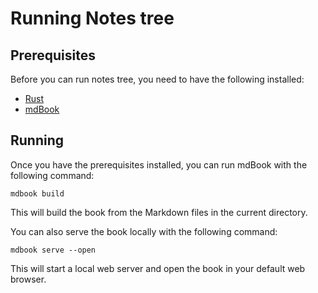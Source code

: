 # Running Notes tree

## Prerequisites

Before you can run notes tree, you need to have the following installed:

- [Rust](https://www.rust-lang.org/tools/install)
- [mdBook](https://github.com/rust-lang/mdBook)

## Running

Once you have the prerequisites installed, you can run mdBook with the following command:

```
mdbook build
```

This will build the book from the Markdown files in the current directory.

You can also serve the book locally with the following command:

```
mdbook serve --open 
```

This will start a local web server and open the book in your default web browser.
